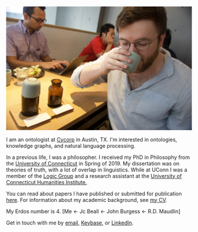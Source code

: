 ![imageofme](cuppingroomjared.jpg)

 
I am an ontologist at [Cycorp](https://cyc.com) in Austin, TX. I'm interested in ontologies, knowledge graphs, and natural language processing. 

In a previous life, I was a philosopher. I received my PhD in Philosophy from the [University of Connecticut](https://philosophy.uconn.edu) in Spring of 2019. My dissertation was on theories of truth, with a lot of overlap in linguistics. While at UConn I was a member of the [Logic Group](https://logic.uconn.edu) and a research assistant at the [University of Connecticut Humanities Institute.](https://humanities.uconn.edu/)

You can read about papers I have published or submitted for publication [here](papers). For information about my academic background, see [my CV](Academic_CV.pdf).

My Erdos number is 4. [Me <- Jc Beall <- John Burgess <- R.D. Maudlin]

Get in touch with me by [email](mailto:jaredhenderson@tuta.io), [Keybase](https://keybase.io/jhen), or [LinkedIn](https://www.linkedin.com/in/jared-henderson-66b9a0162/).
